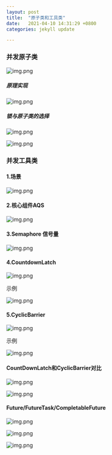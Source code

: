 ```yaml
---
layout: post
title:  "原子类和工具类"
date:   2021-04-10 14:31:29 +0800
categories: jekyll update

---
```

 
### 并发原子类

![img.png][concurrency10]

##### 原理实现

![img.png][concurrency11]

##### 锁与原子类的选择

![img.png][concurrency12]    

![img.png][concurrency13]

### 并发工具类

#### 1.场景

![img.png][concurrency14]

#### 2.核心组件AQS

![img.png][concurrency15]

#### 3.Semaphore 信号量

![img.png][concurrency16]

#### 4.CountdownLatch 

![img.png][concurrency17]

示例

![img.png][concurrency18]

#### 5.CyclicBarrier

![img.png][concurrency19]

示例

![img.png][concurrency20]

#### CountDownLatch和CyclicBarrier对比

![img.png][concurrency21]

![img.png][concurrency22]

#### Future/FutureTask/CompletableFuture

![img.png][concurrency23]  

![img.png][concurrency24]

![img.png][concurrency25]


















[concurrency10]: {{site.baseurl}}/assets/images/concurrency/img_10.png
[concurrency11]: {{site.baseurl}}/assets/images/concurrency/img_11.png
[concurrency12]: {{site.baseurl}}/assets/images/concurrency/img_12.png
[concurrency13]: {{site.baseurl}}/assets/images/concurrency/img_13.png
[concurrency14]: {{site.baseurl}}/assets/images/concurrency/img_14.png
[concurrency15]: {{site.baseurl}}/assets/images/concurrency/img_15.png
[concurrency16]: {{site.baseurl}}/assets/images/concurrency/img_16.png
[concurrency17]: {{site.baseurl}}/assets/images/concurrency/img_17.png
[concurrency18]: {{site.baseurl}}/assets/images/concurrency/img_18.png
[concurrency19]: {{site.baseurl}}/assets/images/concurrency/img_19.png
[concurrency20]: {{site.baseurl}}/assets/images/concurrency/img_20.png
[concurrency21]: {{site.baseurl}}/assets/images/concurrency/img_21.png
[concurrency22]: {{site.baseurl}}/assets/images/concurrency/img_22.png
[concurrency23]: {{site.baseurl}}/assets/images/concurrency/img_23.png
[concurrency24]: {{site.baseurl}}/assets/images/concurrency/img_24.png
[concurrency25]: {{site.baseurl}}/assets/images/concurrency/img_25.png
[concurrency26]: {{site.baseurl}}/assets/images/concurrency/img_26.png
[concurrency27]: {{site.baseurl}}/assets/images/concurrency/img_27.png
[concurrency28]: {{site.baseurl}}/assets/images/concurrency/img_28.png
[concurrency29]: {{site.baseurl}}/assets/images/concurrency/img_29.png
[concurrency20]: {{site.baseurl}}/assets/images/concurrency/img_20.png
[concurrency21]: {{site.baseurl}}/assets/images/concurrency/img_21.png
[concurrency22]: {{site.baseurl}}/assets/images/concurrency/img_22.png
[concurrency23]: {{site.baseurl}}/assets/images/concurrency/img_23.png
[concurrency24]: {{site.baseurl}}/assets/images/concurrency/img_24.png
[concurrency25]: {{site.baseurl}}/assets/images/concurrency/img_25.png
[concurrency26]: {{site.baseurl}}/assets/images/concurrency/img_26.png
[concurrency27]: {{site.baseurl}}/assets/images/concurrency/img_27.png
[concurrency28]: {{site.baseurl}}/assets/images/concurrency/img_28.png